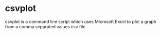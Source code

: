 # csvplot
csvplot is a command line script which uses Microsoft Excel to plot a graph from a comma separated values csv file
